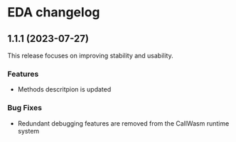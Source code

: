 # EDA changelog

## 1.1.1 (2023-07-27)

This release focuses on improving stability and usability.

### Features

* Methods descritpion is updated

### Bug Fixes

* Redundant debugging features are removed from the CallWasm runtime system
